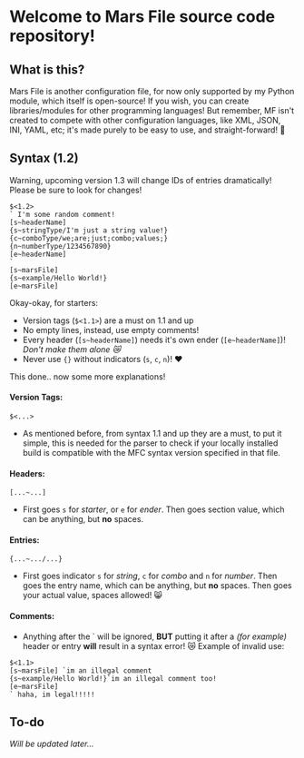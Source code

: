 # Welcome to Mars File source code repository!
## What is this?
Mars File is another configuration file, for now only supported by my Python module, which itself is open-source!
If you wish, you can create libraries/modules for other programming languages!
But remember, MF isn't created to compete with other configuration languages, like XML, JSON, INI, YAML, etc; it's made purely to be easy to use, and straight-forward! 💟

## Syntax (1.2)
Warning, upcoming version 1.3 will change IDs of entries dramatically! Please be sure to look for changes!
```
$<1.2>
` I'm some random comment!
[s~headerName]
{s~stringType/I'm just a string value!}
{c~comboType/we;are;just;combo;values;}
{n~numberType/1234567890}
[e~headerName]
`
[s~marsFile]
{s~example/Hello World!}
[e~marsFile]
```
Okay-okay, for starters:
- Version tags (`$<1.1>`) are a must on 1.1 and up
- No empty lines, instead, use empty comments!
- Every header (`[s~headerName]`) needs it's own ender (`[e~headerName]`)! *Don't make them alone :crying_cat_face:*
- Never use `{}` without indicators (`s`, `c`, `n`)! :heart:

This done.. now some more explanations!

#### Version Tags:
`$<...>`
- As mentioned before, from syntax 1.1 and up they are a must, to put it simple, this is needed for the parser to check if your locally installed build is compatible with the MFC syntax version specified in that file.

#### Headers:
`[...~...]`
- First goes `s` for *starter*, or `e` for *ender*. Then goes section value, which can be anything, but **no** spaces.

#### Entries:
`{...~.../...}`
- First goes indicator `s` for *string*, `c` for *combo* and `n` for *number*. Then goes the entry name, which can be anything, but **no** spaces. Then goes your actual value, spaces allowed! :smile_cat:

#### Comments:
- Anything after the \` will be ignored, **BUT** putting it after a *(for example)* header or entry **will** result in a syntax error! :crying_cat_face:
Example of invalid use:
```
$<1.1>
[s~marsFile] `im an illegal comment
{s~example/Hello World!}`im an illegal comment too!
[e~marsFile]
` haha, im legal!!!!!
```

## To-do
*Will be updated later...*
